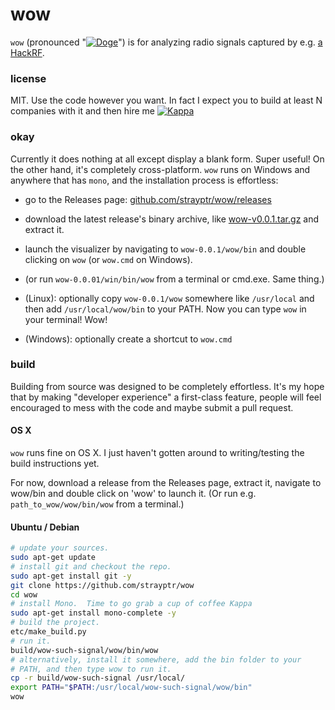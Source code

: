 # wow

`wow` (pronounced "[![Doge](https://git.io/Doge)](//git.io/memes)") is for analyzing radio signals captured by e.g. [a HackRF](https://github.com/mossmann/hackrf).

### license

MIT.  Use the code however you want.  In fact I expect you to build at least N companies with it and then hire me [![Kappa](https://git.io/Kappa)](//git.io/memes)

### okay

Currently it does nothing at all except display a blank form.  Super useful!  On the other hand, it's completely cross-platform. `wow` runs on Windows and anywhere that has `mono`, and the installation process is effortless:

- go to the Releases page: [github.com/strayptr/wow/releases](https://github.com/strayptr/wow/releases)

- download the latest release's binary archive, like [wow-v0.0.1.tar.gz](https://github.com/strayptr/wow/releases/download/v0.0.1-alpha/wow-0.0.1.tar.gz) and extract it.

- launch the visualizer by navigating to `wow-0.0.1/wow/bin` and double clicking on `wow` (or `wow.cmd` on Windows).

- (or run `wow-0.0.01/win/bin/wow` from a terminal or cmd.exe.  Same thing.)

- (Linux): optionally copy `wow-0.0.1/wow` somewhere like `/usr/local` and then add `/usr/local/wow/bin` to your PATH.  Now you can type `wow` in your terminal!  Wow!

- (Windows): optionally create a shortcut to `wow.cmd`

### build

Building from source was designed to be completely effortless.  It's my hope that by making "developer experience" a first-class feature, people will feel encouraged to mess with the code and maybe submit a pull request.

#### OS X

`wow` runs fine on OS X.  I just haven't gotten around to writing/testing the build instructions yet.

For now, download a release from the Releases page, extract it, navigate to wow/bin and double click on 'wow' to launch it.  (Or run e.g. `path_to_wow/wow/bin/wow` from a terminal.)

#### Ubuntu / Debian

```bash
# update your sources.
sudo apt-get update
# install git and checkout the repo.
sudo apt-get install git -y
git clone https://github.com/strayptr/wow
cd wow
# install Mono.  Time to go grab a cup of coffee Kappa
sudo apt-get install mono-complete -y
# build the project.
etc/make_build.py
# run it.
build/wow-such-signal/wow/bin/wow
# alternatively, install it somewhere, add the bin folder to your
# PATH, and then type wow to run it.
cp -r build/wow-such-signal /usr/local/
export PATH="$PATH:/usr/local/wow-such-signal/wow/bin"
wow
```



